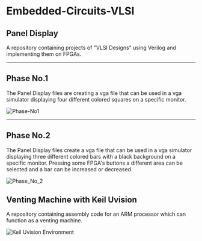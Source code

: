 # Embedded-Circuits-VLSI

## Panel Display
A repository containing projects of "VLSI Designs" using Verilog and implementing them on FPGAs.

-----------
Phase No.1
-----------

The Panel Display files are creating a vga file that can be used in a vga simulator displaying four different colored squares on a specific monitor.

![Phase-No1](https://user-images.githubusercontent.com/53263761/180606666-b49eabdd-9698-4564-b986-46acc603ee46.png)

-----------
Phase No.2
-----------

The Panel Display files create a vga file that can be used in a vga simulator displaying three different colored bars with a black background on a specific monitor. Pressing some FPGA's buttons a different area can be selected and a bar can be increased or decreased.

![Phase_No_2](https://user-images.githubusercontent.com/53263761/180606675-181dcfac-3650-41ba-b853-fc4d96a2b64f.png)

## Venting Machine with Keil Uvision
A repository containing assembly code for an ARM processor which can function as a venting machine.

![Keil Uvision Environment](https://github.com/marietonik/Embedded-Circuits-VLSI/assets/53263761/e775f61f-ff74-45f0-91ad-3a6bf013a6a2)


